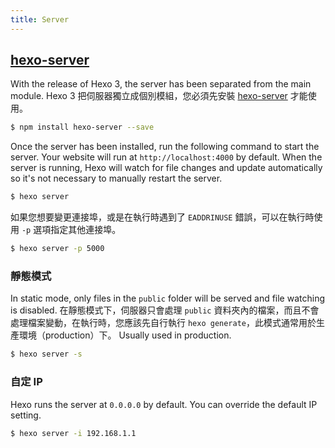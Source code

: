```yaml
---
title: Server
---
```


## [hexo-server][]

With the release of Hexo 3, the server has been separated from the main module. Hexo 3 把伺服器獨立成個別模組，您必須先安裝 [hexo-server][] 才能使用。

```bash
$ npm install hexo-server --save
```

Once the server has been installed, run the following command to start the server. Your website will run at `http://localhost:4000` by default. When the server is running, Hexo will watch for file changes and update automatically so it's not necessary to manually restart the server.

```bash
$ hexo server
```

如果您想要變更連接埠，或是在執行時遇到了 `EADDRINUSE` 錯誤，可以在執行時使用 `-p` 選項指定其他連接埠。

```bash
$ hexo server -p 5000
```

### 靜態模式

In static mode, only files in the `public` folder will be served and file watching is disabled. 在靜態模式下，伺服器只會處理 `public` 資料夾內的檔案，而且不會處理檔案變動，在執行時，您應該先自行執行 `hexo generate`，此模式通常用於生產環境（production）下。 Usually used in production.

```bash
$ hexo server -s
```

### 自定 IP

Hexo runs the server at `0.0.0.0` by default. You can override the default IP setting.

```bash
$ hexo server -i 192.168.1.1
```

[hexo-server]: https://github.com/hexojs/hexo-server
